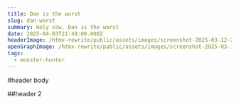 ```yaml
---
title: Dan is the worst
slug: dan-worst
summary: Holy cow, Dan is the worst
date: 2025-04-03T21:49:00.000Z
headerImage: /htmx-rewrite/public/assets/images/screenshot-2025-03-12-221843.png
openGraphImage: /htmx-rewrite/public/assets/images/screenshot-2025-03-12-221843.png
tags:
  - monster-hunter
---
```

#header
body 

##header 2
